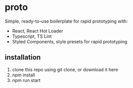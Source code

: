 # proto
Simple, ready-to-use boilerplate for rapid prototyping with:
- React, React Hot Loader
- Typescript, TS Lint
- Styled Components, style presets for rapid prototyping

## installation
1. clone this repo using git clone, or download it here
2. npm install
3. npm run start
